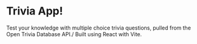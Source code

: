 # Trivia App!

Test your knowledge with multiple choice trivia questions, pulled from the Open Trivia Database API./
Built using React with Vite.
